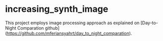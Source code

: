 # increasing_synth_image

This project employs image processing approach as explained on [Day-to-Night Comparation github] (https://github.com/mferiansyahrt/day_to_night_comparation).
